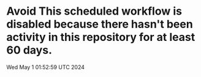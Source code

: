 # Avoid This scheduled workflow is disabled because there hasn't been activity in this repository for at least 60 days.
Wed May  1 01:52:59 UTC 2024
